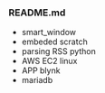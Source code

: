 ### README.md

  - smart_window
  - embeded scratch
  - parsing RSS python
  - AWS EC2 linux
  - APP blynk
  - mariadb